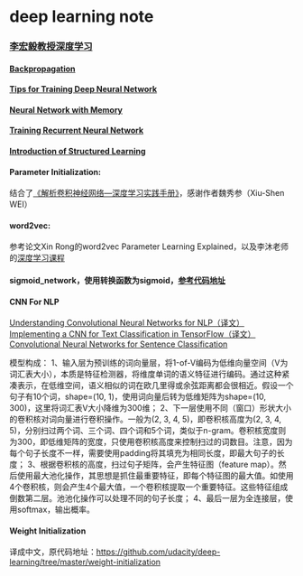 # deep learning note

### [李宏毅教授深度学习](http://speech.ee.ntu.edu.tw/~tlkagk/courses_MLSD15_2.html '课程地址')

#### [Backpropagation](http://speech.ee.ntu.edu.tw/~tlkagk/courses/MLDS_2015_2/Lecture/DNN%20backprop.ecm.mp4/index.html '反向传播')

#### [Tips for Training Deep Neural Network](http://speech.ee.ntu.edu.tw/~tlkagk/courses/MLDS_2015_2/Lecture/Deep%20More%20(v2).ecm.mp4/index.html '训练神经网络的提示')

#### [Neural Network with Memory](http://speech.ee.ntu.edu.tw/~tlkagk/courses/MLDS_2015_2/Lecture/RNN%20(v4).ecm.mp4/index.html '记忆神经网络')

#### [Training Recurrent Neural Network](http://speech.ee.ntu.edu.tw/~tlkagk/courses/MLDS_2015_2/Lecture/RNN%20training%20(v6).ecm.mp4/index.html '训练循环神经网络')

#### [Introduction of Structured Learning](http://speech.ee.ntu.edu.tw/~tlkagk/courses/MLDS_2015_2/Lecture/Structured%20Introduction%20(v2).ecm.mp4/index.html '结构化学习介绍')

#### Parameter Initialization:
结合了[《解析卷积神经网络—深度学习实践手册》](http://lamda.nju.edu.cn/weixs/book/CNN_book.html '解析卷积神经网络—深度学习实践手册')，感谢作者魏秀参（Xiu-Shen WEI）

#### word2vec: 
参考论文Xin Rong的word2vec Parameter Learning Explained，以及李沐老师的[深度学习课程](http://zh.gluon.ai/chapter_natural-language-processing/index.html '李沐深度学习课程')

#### sigmoid_network，使用转换函数为sigmoid，[参考代码地址](https://github.com/mnielsen/neural-networks-and-deep-learning)

#### CNN For NLP
[Understanding Convolutional Neural Networks for NLP（译文）](http://www.wildml.com/2015/11/understanding-convolutional-neural-networks-for-nlp/ '原文地址')<br />
[Implementing a CNN for Text Classification in TensorFlow（译文）](http://www.wildml.com/2015/12/implementing-a-cnn-for-text-classification-in-tensorflow/ '原文地址')
[Convolutional Neural Networks for Sentence Classification](https://arxiv.org/abs/1408.5882 )


模型构成：
1、输入层为预训练的词向量层，将1-of-V编码为低维向量空间（V为词汇表大小），本质是特征检测器，将维度单词的语义特征进行编码。通过这种紧凑表示，在低维空间，语义相似的词在欧几里得或余弦距离都会很相近。假设一个句子有10个词，shape=(10, 1)，使用词向量后转为低维矩阵为shape=(10, 300)，这里将词汇表V大小降维为300维；
2、下一层使用不同（窗口）形状大小的卷积核对词向量进行卷积操作。一般为(2, 3, 4, 5)，即卷积核高度为(2, 3, 4, 5)，分别扫过两个词、三个词、四个词和5个词，类似于n-gram。卷积核宽度则为300，即低维矩阵的宽度，只使用卷积核高度来控制扫过的词数目。注意，因为每个句子长度不一样，需要使用padding将其填充为相同长度，即最大句子的长度；
3、根据卷积核的高度，扫过句子矩阵，会产生特征图（feature map）。然后使用最大池化操作，其思想是抓住最重要特征，即每个特征图的最大值。如使用4个卷积核，则会产生4个最大值，一个卷积核提取一个重要特征。这些特征组成倒数第二层。池池化操作可以处理不同的句子长度；
4、最后一层为全连接层，使用softmax，输出概率。

#### Weight Initialization
译成中文，原代码地址：https://github.com/udacity/deep-learning/tree/master/weight-initialization 
